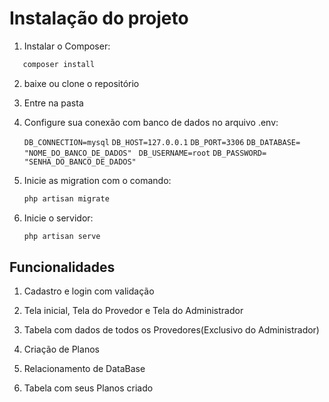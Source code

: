 # Instalação do projeto

1. Instalar o Composer:
 ```bash
    composer install
 ```

2. baixe ou clone o repositório

3. Entre na pasta

    
4. Configure sua conexão com banco de dados no arquivo .env:

    ``DB_CONNECTION=mysql``
            ``DB_HOST=127.0.0.1``
            ``DB_PORT=3306``
            ``DB_DATABASE= "NOME_DO_BANCO_DE_DADOS" ``
            ``DB_USERNAME=root``
           `` DB_PASSWORD= "SENHA_DO_BANCO_DE_DADOS" ``
    

5. Inicie as migration com o comando:

    ```bash
    php artisan migrate
    ```

6. Inicie o servidor:

    ```bash
    php artisan serve
    ```
## Funcionalidades

1. Cadastro e login com validação

2. Tela inicial, Tela do Provedor e Tela do Administrador

3. Tabela com dados de todos os Provedores(Exclusivo do Administrador)

4. Criação de Planos

5. Relacionamento de DataBase

6. Tabela com seus Planos criado
